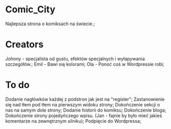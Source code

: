 # Comic_City
Najlepsza strona o komiksach na świecie.;
# Creators
Johnny - specjalista od gustu, efektów specjalnych i wyłapywania szczegółów.;
Emil - Bawi się kolorami;
Ola - Ponoć coś w Wordpressie robi;
# To do
Dodanie nagłówków każdej z podstron jak jest na "register";
Zastanowienie się nad tłem pod tłem na pierwszym widoku strony;
Dokończenie sekcji o nas na samym dole strony;
Dodanie historii do komiksu;
Dokończenie bloga;
Dokończenie strony pojedyńczego wpisu. (Jan - fajnie by było mieć jakieś komentarze na zewnętrznym silniku);
Podpięcie do Wordpressa;